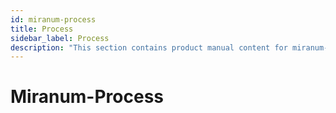 ```yaml
---
id: miranum-process
title: Process
sidebar_label: Process
description: "This section contains product manual content for miranum-process."
---
```


# Miranum-Process